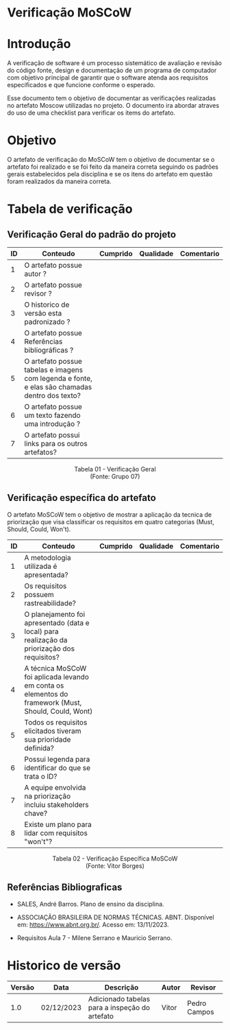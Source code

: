 
# Verificação MoSCoW

# Introdução

A verificação de software é um processo sistemático de avaliação e revisão do código fonte, design e documentação de um programa de computador com objetivo principal de garantir que o software atenda aos requisitos especificados e que funcione conforme o esperado. 

Esse documento tem o objetivo de documentar as verificações realizadas no artefato Moscow utilizadas no projeto. O documento ira abordar atraves do uso de uma checklist para verificar os items do artefato.

# Objetivo

O artefato de verificação do MoSCoW tem o objetivo de documentar se o artefato foi realizado e se foi feito da maneira correta seguindo os padrões gerais estabelecidos pela disciplina e se os itens do artefato em questão foram realizados da maneira correta.

# Tabela de verificação

## Verificação Geral do padrão do projeto

| ID | Conteudo                                                                                      | Cumprido | Qualidade | Comentario |
|----|-----------------------------------------------------------------------------------------------|----------|-----------|------------|
| 1  | O artefato possue autor ?                                                                     | | | |
| 2  | O artefato possue revisor ?                                                                   | | | |
| 3  | O historico de versão esta padronizado ?                                                      | | | |
| 4  | O artefato possue Referências bibliográficas ?                                                | | | |
| 5  | O artefato possue tabelas e imagens com legenda e fonte, e elas são chamadas dentro dos texto? | | | |
| 6  | O artefato possue um texto fazendo uma introdução ?                                           | | | |
| 7  | O artefato possui links para os outros artefatos?                                             | | | |

<p align="center">
Tabela 01 - Verificação Geral<br>
(Fonte: Grupo 07)
</p>

## Verificação específica do artefato

O artefato MoSCoW tem o objetivo de mostrar a aplicação da tecnica de priorização que visa classificar os requisitos em quatro categorias (Must, Should, Could, Won't).

| ID | Conteudo                                                              | Cumprido | Qualidade | Comentario |
|----|-----------------------------------------------------------------------|----------|-----------|------------|
| 1 | A metodologia utilizada é apresentada? | | | | |
| 2 | Os requisitos possuem rastreabilidade? | | | | |
| 3 | O planejamento foi apresentado (data e local) para realização da priorização dos requisitos? | | | | |
| 4 | A técnica MoSCoW foi aplicada levando em conta os elementos do framework (Must, Should, Could, Wont) | | | | |
| 5 | Todos os requisitos elicitados tiveram sua prioridade definida? | | | | |
| 6 | Possui legenda para identificar do que se trata o ID? | | | | |
| 7 | A equipe envolvida na priorização incluiu stakeholders chave? | | | | |
| 8 | Existe um plano para lidar com requisitos "won't"? | | | | |


<p align="center">
Tabela 02 - Verificação Específica MoSCoW<br>
(Fonte: Vitor Borges)
</p>

## Referências Bibliograficas

- SALES, André Barros. Plano de ensino da disciplina.

- ASSOCIAÇÃO BRASILEIRA DE NORMAS TÉCNICAS. ABNT. Disponível em: https://www.abnt.org.br/. Acesso em: 13/11/2023.

- Requisitos Aula 7 - Milene Serrano e Mauricio Serrano.

# Historico de versão

| Versão | Data       | Descrição | Autor               | Revisor |
|--------|------------|-----------|---------------------|---------|
| 1.0    | 02/12/2023 | Adicionado tabelas para a inspeção do artefato | Vitor | Pedro Campos |